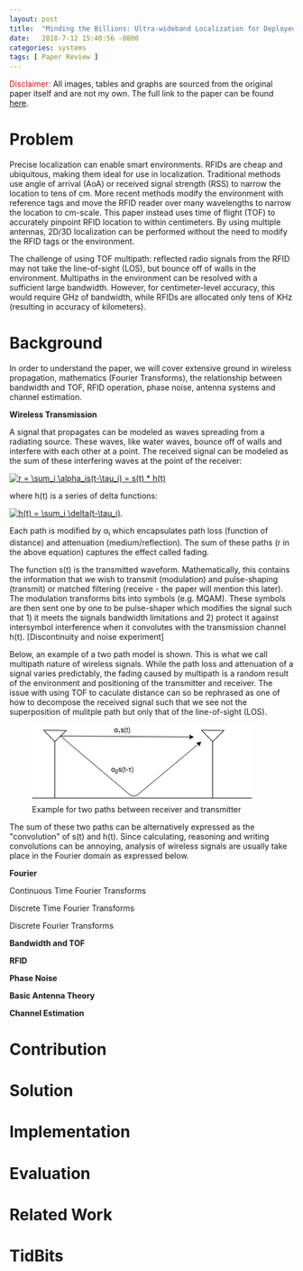 ```yaml
---
layout: post
title:  "Minding the Billions: Ultra-wideband Localization for Deployed RFID Tags"
date:   2018-7-12 15:40:56 -0800
categories: systems
tags: [ Paper Review ]
---
```


<span style="color:red">Disclaimer:</span> All images, tables and graphs are sourced 
from the original paper itself and are not my own. The full link to the paper can be 
found [here](http://www.mit.edu/~fadel/papers/RFind-paper.pdf). 

<h1>Problem</h1>

Precise localization can enable smart environments. RFIDs are cheap and ubiquitous,
making them ideal for use in localization. Traditional methods use angle of arrival
(AoA) or received signal strength (RSS) to narrow the location to tens of cm. More
recent methods modify the environment with reference tags and move the RFID reader
over many wavelengths to narrow the location to cm-scale. This paper instead uses
time of flight (TOF) to accurately pinpoint RFID location to within centimeters.
By using multiple antennas, 2D/3D localization can be performed without the need to
modify the RFID tags or the environment. 

The challenge of using TOF multipath: reflected radio signals from the RFID may not 
take the line-of-sight (LOS), but bounce off of walls in the environment.
Multipaths in the environment can be resolved with a sufficient large bandwidth. 
However, for centimeter-level accuracy, this would require GHz of bandwidth, while RFIDs
are allocated only tens of KHz (resulting in accuracy of kilometers). 

<h1>Background</h1>

In order to understand the paper, we will cover extensive ground in wireless propagation,
mathematics (Fourier Transforms), the relationship between bandwidth and TOF, RFID operation,
phase noise, antenna systems and channel estimation. 

**Wireless Transmission**

A signal that propagates can be modeled as waves spreading from a radiating source. These
waves, like water waves, bounce off of walls and interfere with each other at a point. The
received signal can be modeled as the sum of these interfering waves at the point of the
receiver:

<a href="https://www.codecogs.com/eqnedit.php?latex=r&space;=&space;\sum_i&space;\alpha_is(t-\tau_i)&space;=&space;s(t)&space;*&space;h(t)" target="_blank"><img src="https://latex.codecogs.com/gif.latex?r&space;=&space;\sum_i&space;\alpha_is(t-\tau_i)&space;=&space;s(t)&space;*&space;h(t)" title="r = \sum_i \alpha_is(t-\tau_i) = s(t) * h(t)" /></a>

where h(t) is a series of delta functions:

<a href="https://www.codecogs.com/eqnedit.php?latex=h(t)&space;=&space;\sum_i&space;\delta(t-\tau_i)" target="_blank"><img src="https://latex.codecogs.com/gif.latex?h(t)&space;=&space;\sum_i&space;\delta(t-\tau_i)" title="h(t) = \sum_i \delta(t-\tau_i)" /></a>.

Each path is modified by α<sub>i</sub> which encapsulates path loss (function of distance) and
attenuation (medium/reflection). The sum of these paths (r in the above equation) captures the 
effect called fading. 

The function s(t) is the transmitted waveform. Mathematically, this contains the information that
we wish to transmit (modulation) and pulse-shaping (transmit) or matched filtering (receive - the
paper will mention this later). The modulation transforms bits into symbols (e.g. MQAM). These 
symbols are then sent one by one to be pulse-shaper which modifies the signal such that 1) it 
meets the signals bandwidth limitations and 2) protect it against intersymbol interference when
it convolutes with the transmission channel h(t). [Discontinuity and noise experiment] 

Below, an example of a two path model is shown. This is what we call <span style="variable">
multipath</span> nature of wireless signals. While the path loss and attenuation of a signal 
varies predictably, the fading caused by multipath is a random result of the environment and 
positioning of the transmitter and receiver. The issue with using TOF to caculate distance can
so be rephrased as one of how to decompose the received signal such that we see not the 
superposition of mulitple path but only that of the line-of-sight (LOS). 

<figure>
<img src="/assets/Papers/RFind/raytrace.jpg">
<figcaption>Example for two paths between receiver and transmitter</figcaption>
</figure>

The sum of these two paths can be alternatively expressed as the "convolution" of s(t) and h(t).
Since calculating, reasoning and writing convolutions can be annoying, analysis of wireless 
signals are usually take place in the Fourier domain as expressed below. 

**Fourier**

Continuous Time Fourier Transforms

Discrete Time Fourier Transforms

Discrete Fourier Transforms

**Bandwidth and TOF** 

**RFID** 

**Phase Noise**

**Basic Antenna Theory**

**Channel Estimation**

<h1>Contribution</h1>

<h1>Solution</h1>


<h1>Implementation</h1>

<h1>Evaluation</h1>

<h1>Related Work</h1>

<h1>TidBits</h1>
